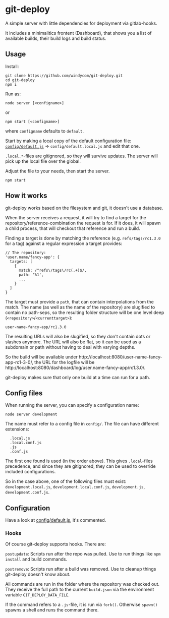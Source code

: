# git-deploy

A simple server with little dependencies for deployment via gitlab-hooks.

It includes a minimalitics frontent (Dashboard), that shows you a list of available
builds, their build logs and build status.

## Usage

Install:

```shell
git clone https://github.com/windycom/git-deploy.git
cd git-deploy
npm i
```
Run as:
```
node server [<configname>]
```
or
```
npm start [<configname>]
```
where `configname` defaults to `default`.

Start by making a local copy of the default configuration file:
[`config/default.js`](config/default.js) => `config/default.local.js` and edit that one.

`.local.*`-files are gitignored, so they will survive updates. The server will pick up
the local file over the global.

Adjust the file to your needs, then start the server.

```shell
npm start
```

## How it works

git-deploy works based on the filesystem and git, it doesn't use a database.

When the server receives a request, it will try to find a target for the
repository/reference-combination the request is for. If it does, it will spawn
a child process, that will checkout that reference and run a build.

Finding a target is done by matching the reference (e.g. `refs/tags/rc1.3.0` for a tag)
against a regular expression a target provides:

```
// The repository:
'user.name/fancy-app': {
  targets: [
    {
      match: /^refs\/tags\/rc(.+)$/,
      path: '%1',
      ...
    }
  ]
}
```

The target must provide a `path`, that can contain interpolations from the match.
The name (as well as the name of the repository) are slugified to contain no path-seps,
so the resulting folder structure will be one level deep (`<repository>`/`<currenttarget>`):

```
user-name-fancy-app/rc1.3.0
```

The resulting URLs will also be slugified, so they don't contain dots or slashes
anymore. The URL will also be flat, so it can be used as a subdomain or path
without having to deal with varying depths.

So the build will be available under http://localhost:8080/user-name-fancy-app-rc1-3-0/,
the URL for the logfile will be http://localhost:8080/dashboard/log/user.name-fancy-app/rc1.3.0/.

git-deploy makes sure that only one build at a time can run for a path.

## Config files

When running the server, you can specify a configuration name:

```shell
node server development
```

The name must refer to a config file in `config/`. The file can have different extensions:

```
  .local.js
  .local.conf.js
  .js
  .conf.js
```

The first one found is used (in the order above). This gives `.local`-files precedence,
and since they are gitignored, they can be used to override included configurations.

So in the case above, one of the following files must exist:
`development.local.js`, `development.local.conf.js`, `development.js`, `development.conf.js`.

## Configuration

Have a look at [config/default.js](config/default.js), it's commented.

### Hooks

Of course git-deploy supports hooks. There are:

`postupdate`: Scripts run after the repo was pulled. Use to run things like `npm install`
and build commands.

`postremove`: Scripts run after a build was removed. Use to cleanup things git-deploy
doesn't know about.

All commands are run in the folder where the repository was checked out. They receive the
full path to the current `build.json` via the environment variable `GIT_DEPLOY_DATA_FILE`.

If the command refers to a `.js`-file, it is run via `fork()`. Otherwise `spawn()`
spawns a shell and runs the command there.

